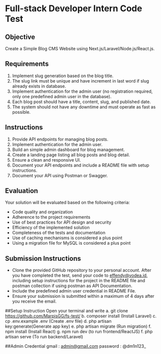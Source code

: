 # Full-stack Developer Intern Code Test

## Objective
Create a Simple Blog CMS Website using Next.js/Laravel/Node.js/React.js.

## Requirements
1. Implement slug generation based on the blog title.
2. The slug link must be unique and have increment in last word if slug already exists in database.
3. Implement authentication for the admin user (no registration required, only one predefined admin user in the database).
4. Each blog post should have a title, content, slug, and published date.
5. The system should not have any downtime and must operate as fast as possible.

## Instructions
1. Provide API endpoints for managing blog posts.
2. Implement authentication for the admin user.
3. Build an simple admin dashboard for blog management.
4. Create a landing page listing all blog posts and blog detail.
5. Ensure a clean and responsive UI.
6. Document your API endpoints and include a README file with setup instructions.
7. Document your API using Postman or Swagger.

## Evaluation
Your solution will be evaluated based on the following criteria:

* Code quality and organization
* Adherence to the project requirements
* Use of best practices for API design and security
* Efficiency of the implemented solution
* Completeness of the tests and documentation
* Use of caching mechanisms is considered a plus point
* Using a migration file for MySQL is considered a plus point

## Submission Instructions
* Clone the provided GitHub repository to your personal account. After you have completed the test, send your code to effendy@vodea.id, including setup instructions for the project in the README file and postman collection if using postman as API Documentation.
* Include the predefined admin user credential in README File.
* Ensure your submission is submitted within a maximum of 4 days after you receive the email.

##Setup Instruction
Open your terminal and write
   a. git clone https://github.com/MarpisGG/fs-test/
   b. composer install (Install Laravel)
   c. cp .env.example .env (Create .env file)
   d. php artisan key:generate(Generate app key)
   e. php artisan migrate (Run migration)
   f. npm install (Install React)
   g. npm run dev (to run frontend/ReactJS)
   f. php artisan serve (To run backend/Laravel)

##Admin Credential
gmail : admin@gmail.com
password : @dm1n123_

